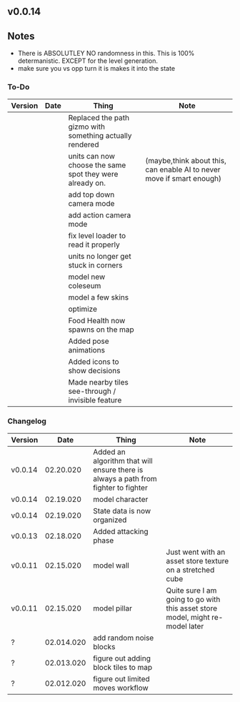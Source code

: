 ## v0.0.14

## Notes
- There is ABSOLUTLEY NO randomness in this. This is 100% determanistic. EXCEPT for the level generation.
- make sure you vs opp turn it is makes it into the state

### To-Do
|Version|Date|Thing|Note
|-|-|-|-
|||Replaced the path gizmo with something actually rendered
|||units can now choose the same spot they were already on.|(maybe,think about this, can enable AI to never move if smart enough)
|||add top down camera mode
|||add action camera mode
|||fix level loader to read it properly
|||units no longer get stuck in corners
|||model new coleseum
|||model a few skins
|||optimize
|||Food Health now spawns on the map
|||Added pose animations
|||Added icons to show decisions
|||Made nearby tiles see-through / invisible feature

### Changelog
|Version|Date|Thing|Note
|-|-|-|-
|v0.0.14|02.20.020|Added an algorithm that will ensure there is always a path from fighter to fighter
|v0.0.14|02.19.020|model character
|v0.0.14|02.19.020|State data is now organized
|v0.0.13|02.18.020|Added attacking phase
|v0.0.11|02.15.020|model wall|Just went with an asset store texture on a stretched cube
|v0.0.11|02.15.020|model pillar|Quite sure I am going to go with this asset store model, might re-model later
|?|02.014.020|add random noise blocks
|?|02.013.020|figure out adding block tiles to map
|?|02.012.020|figure out limited moves workflow
